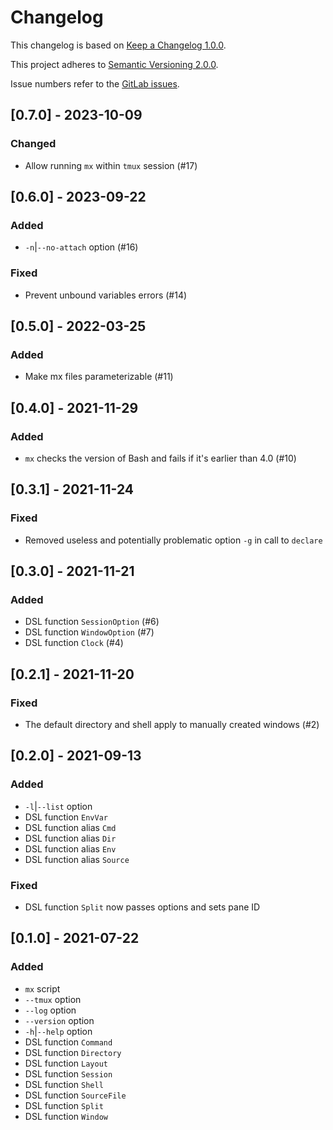 # Changelog

This changelog is based on [Keep a Changelog 1.0.0](https://keepachangelog.com/en/1.0.0).

This project adheres to [Semantic Versioning 2.0.0](https://semver.org/spec/v2.0.0).

Issue numbers refer to the [GitLab issues](https://gitlab.com/lpireyn/mx/-/issues).

## [0.7.0] - 2023-10-09

### Changed

- Allow running `mx` within `tmux` session (#17)

## [0.6.0] - 2023-09-22

### Added

- `-n`|`--no-attach` option (#16)

### Fixed

- Prevent unbound variables errors (#14)

## [0.5.0] - 2022-03-25

### Added

- Make mx files parameterizable (#11)

## [0.4.0] - 2021-11-29

### Added

- `mx` checks the version of Bash and fails if it's earlier than 4.0 (#10)

## [0.3.1] - 2021-11-24

### Fixed

- Removed useless and potentially problematic option `-g` in call to `declare`

## [0.3.0] - 2021-11-21

### Added

- DSL function `SessionOption` (#6)
- DSL function `WindowOption` (#7)
- DSL function `Clock` (#4)

## [0.2.1] - 2021-11-20

### Fixed

- The default directory and shell apply to manually created windows (#2)

## [0.2.0] - 2021-09-13

### Added

- `-l`|`--list` option
- DSL function `EnvVar`
- DSL function alias `Cmd`
- DSL function alias `Dir`
- DSL function alias `Env`
- DSL function alias `Source`

### Fixed

- DSL function `Split` now passes options and sets pane ID

## [0.1.0] - 2021-07-22

### Added

- `mx` script
- `--tmux` option
- `--log` option
- `--version` option
- `-h`|`--help` option
- DSL function `Command`
- DSL function `Directory`
- DSL function `Layout`
- DSL function `Session`
- DSL function `Shell`
- DSL function `SourceFile`
- DSL function `Split`
- DSL function `Window`

